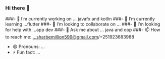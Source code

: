 ### Hi there 👋
###- 🔭 I’m currently working on ... javafx and kotlin
###- 🌱 I’m currently learning ...flutter
###- 👯 I’m looking to collaborate on ...
###- 🤔 I’m looking for help with ...app dev
###- 💬 Ask me about ... java and oop
###- 📫 How to reach me: ...sharbemillion599@gmail.com/+251923683988
- 😄 Pronouns: ...
- ⚡ Fun fact: ...

